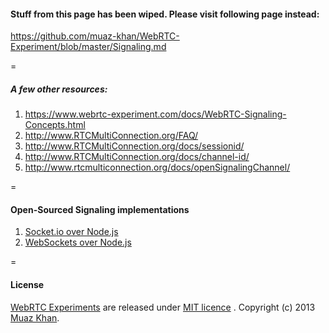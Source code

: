 #### Stuff from this page has been wiped. Please visit following page instead:

https://github.com/muaz-khan/WebRTC-Experiment/blob/master/Signaling.md

=

##### A few other resources:

1. https://www.webrtc-experiment.com/docs/WebRTC-Signaling-Concepts.html
2. http://www.RTCMultiConnection.org/FAQ/
3. http://www.RTCMultiConnection.org/docs/sessionid/
4. http://www.RTCMultiConnection.org/docs/channel-id/
5. http://www.rtcmulticonnection.org/docs/openSignalingChannel/

=

#### Open-Sourced Signaling implementations

1. [Socket.io over Node.js](https://github.com/muaz-khan/WebRTC-Experiment/blob/master/socketio-over-nodejs)
2. [WebSockets over Node.js](https://github.com/muaz-khan/WebRTC-Experiment/blob/master/websocket-over-nodejs)

=

#### License

[WebRTC Experiments](https://github.com/muaz-khan/WebRTC-Experiment) are released under [MIT licence](https://www.webrtc-experiment.com/licence/) . Copyright (c) 2013 [Muaz Khan](https://plus.google.com/100325991024054712503).
